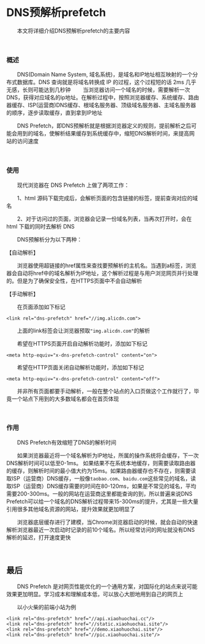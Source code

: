 # DNS预解析prefetch

&emsp;&emsp;本文将详细介绍DNS预解析prefetch的主要内容


&nbsp;

### 概述

&emsp;&emsp;DNS(Domain Name System, 域名系统)，是域名和IP地址相互映射的一个分布式数据库。DNS 查询就是将域名转换成 IP 的过程，这个过程短的话 2ms 几乎无感，长则可能达到几秒钟
&emsp;&emsp;当浏览器访问一个域名的时候，需要解析一次DNS，获得对应域名的ip地址。在解析过程中，按照浏览器缓存、系统缓存、路由器缓存、ISP(运营商)DNS缓存、根域名服务器、顶级域名服务器、主域名服务器的顺序，逐步读取缓存，直到拿到IP地址

&emsp;&emsp;DNS Prefetch，即DNS预解析就是根据浏览器定义的规则，提前解析之后可能会用到的域名，使解析结果缓存到系统缓存中，缩短DNS解析时间，来提高网站的访问速度

 

&nbsp;

### 使用

&emsp;&emsp;现代浏览器在 DNS Prefetch 上做了两项工作：

&emsp;&emsp;1、html 源码下载完成后，会解析页面的包含链接的标签，提前查询对应的域名

&emsp;&emsp;2、对于访问过的页面，浏览器会记录一份域名列表，当再次打开时，会在 html 下载的同时去解析 DNS

&emsp;&emsp;DNS预解析分为以下两种：

【自动解析】

&emsp;&emsp;浏览器使用超链接的href属性来查找要预解析的主机名。当遇到a标签，浏览器会自动将href中的域名解析为IP地址，这个解析过程是与用户浏览网页并行处理的。但是为了确保安全性，在HTTPS页面中不会自动解析

【手动解析】

&emsp;&emsp;在页面添加如下标记
```
<link rel="dns-prefetch" href="//img.alicdn.com">
```
&emsp;&emsp;上面的link标签会让浏览器预取`"img.alicdn.com"`的解析

&emsp;&emsp;希望在HTTPS页面开启自动解析功能时，添加如下标记
```
<meta http-equiv="x-dns-prefetch-control" content="on">
```
&emsp;&emsp;希望在HTTP页面关闭自动解析功能时，添加如下标记
```
<meta http-equiv="x-dns-prefetch-control" content="off">
```
&emsp;&emsp;并非所有页面都要手动解析，一般在整个站点的入口页做这个工作就行了，毕竟一个站点下用到的大多数域名都会在首页体现

 

&nbsp;

### 作用

&emsp;&emsp;DNS Prefetch有效缩短了DNS的解析时间

&emsp;&emsp;如果浏览器最近将一个域名解析为IP地址，所属的操作系统将会缓存，下一次DNS解析时间可以低至0-1ms。 如果结果不在系统本地缓存，则需要读取路由器的缓存，则解析时间的最小值大约为15ms。如果路由器缓存也不存在，则需要读取ISP（运营商）DNS缓存，一般像`taobao.com`、`baidu.com`这些常见的域名，读取ISP（运营商）DNS缓存需要的时间在80-120ms，如果是不常见的域名，平均需要200-300ms。一般的网站在运营商这里都能查询的到，所以普遍来说DNS Prefetch可以给一个域名的DNS解析过程带来15-300ms的提升，尤其是一些大量引用很多其他域名资源的网站，提升效果就更加明显了

&emsp;&emsp;浏览器底层缓存进行了建模，当Chrome浏览器启动的时候，就会自动的快速解析浏览器最近一次启动时记录的前10个域名。所以经常访问的网址就没有DNS解析的延迟，打开速度更快

 

&nbsp;

## 最后
&emsp;&emsp;DNS Prefetch 是对网页性能优化的一个通用方案，对国际化的站点来说可能效果更加明显。学习成本和理解成本低，可以放心大胆地用到自己的网页上

&emsp;&emsp;以小火柴的前端小站为例
```
<link rel="dns-prefetch" href="//api.xiaohuochai.cc"/>
<link rel="dns-prefetch" href="//static.xiaohuochai.site"/>
<link rel="dns-prefetch" href="//demo.xiaohuochai.site"/>
<link rel="dns-prefetch" href="//pic.xiaohuochai.site"/>
```